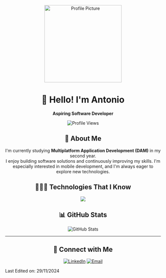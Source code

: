 <div align="center">
  <img src="https://github.com/Acasgom1508.png" alt="Profile Picture" width="250" height="250">
  
  # 👋 Hello! I'm Antonio
  **Aspiring Software Developer**

  <img src="https://komarev.com/ghpvc/?username=Acasgom1508&color=blue" alt="Profile Views" />

  ## 🌟 About Me
  I'm currently studying **Multiplatform Application Development (DAM)** in my second year.  
  I enjoy building software solutions and continuously improving my skills. I'm especially interested in mobile development, and I'm always eager to explore new technologies.

  ## 👨🏻‍💻 Technologies That I Know
<!--tech stack icons-->
<p align="center">
  <a href="https://skillicons.dev">
    <img src="https://skillicons.dev/icons?i=git,css,figma,firebase,github,html,java,js,linux,materialui,mysql,react,vscode,py,androidstudio,ts&perline=8" />
  </a>
</p>

  ## 📊 GitHub Stats
  ![GitHub Stats](https://github-readme-stats.vercel.app/api?username=Acasgom1508&show_icons=true&theme=tokyonight&count_private=true)
  
  ---
  
  ## 🤝 Connect with Me
  [![LinkedIn](https://img.shields.io/badge/LinkedIn-0077B5?style=for-the-badge&logo=linkedin&logoColor=white)](https://www.linkedin.com/in/antonio-castaño-gómez-150805acg)
  [![Email](https://img.shields.io/badge/Email-EA4335?style=for-the-badge&logo=gmail&logoColor=white)](mailto:antoniocastano2005@gmail.com)
</div>

Last Edited on: 29/11/2024
